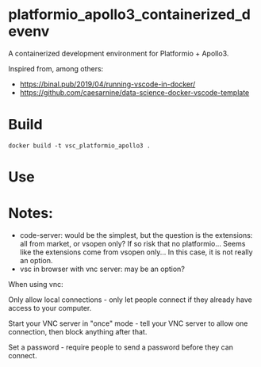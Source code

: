 # platformio_apollo3_containerized_devenv

A containerized development environment for Platformio + Apollo3.

Inspired from, among others:

- https://binal.pub/2019/04/running-vscode-in-docker/
- https://github.com/caesarnine/data-science-docker-vscode-template

# Build

```
docker build -t vsc_platformio_apollo3 .
```

# Use

# Notes:

- code-server: would be the simplest, but the question is the extensions: all from market, or vsopen only? If so risk that no platformio... Seems like the extensions come from vsopen only... In this case, it is not really an option.
- vsc in browser with vnc server: may be an option?

When using vnc:

Only allow local connections - only let people connect if they already have access to your computer.

Start your VNC server in "once" mode - tell your VNC server to allow one connection, then block anything after that.

Set a password - require people to send a password before they can connect. 
